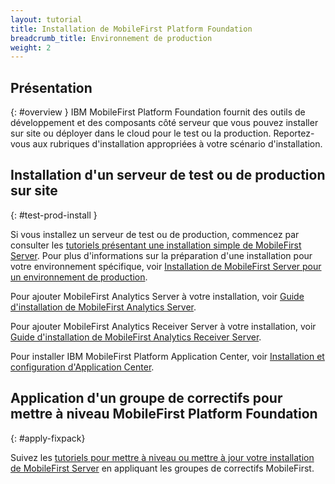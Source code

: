 ```yaml
---
layout: tutorial
title: Installation de MobileFirst Platform Foundation
breadcrumb_title: Environnement de production
weight: 2
---
```

<!-- NLS_CHARSET=UTF-8 -->
## Présentation
{: #overview }
IBM MobileFirst Platform Foundation fournit des outils de développement et des composants côté serveur que vous pouvez installer sur site ou déployer dans le cloud pour le test ou la production. Reportez-vous aux rubriques d'installation appropriées à votre scénario d'installation.

## Installation d'un serveur de test ou de production sur site
{: #test-prod-install }

Si vous installez un serveur de test ou de production, commencez par consulter les [tutoriels présentant une installation simple de MobileFirst Server](simple-install/). Pour plus d'informations sur la préparation d'une installation pour votre environnement spécifique, voir [Installation de MobileFirst Server pour un environnement de production](prod-env/).

Pour ajouter MobileFirst Analytics Server à votre installation, voir [Guide d'installation de MobileFirst Analytics Server](analytics/).

Pour ajouter MobileFirst Analytics Receiver Server à votre installation, voir [Guide d'installation de MobileFirst Analytics Receiver Server](analyticsreceiver/).

Pour installer IBM MobileFirst Platform Application Center, voir [Installation et configuration d'Application Center](appcenter/).

## Application d'un groupe de correctifs pour mettre à niveau MobileFirst Platform Foundation
{: #apply-fixpack}

Suivez les [tutoriels pour mettre à niveau ou mettre à jour votre installation de MobileFirst Server](update) en appliquant les groupes de correctifs MobileFirst.
